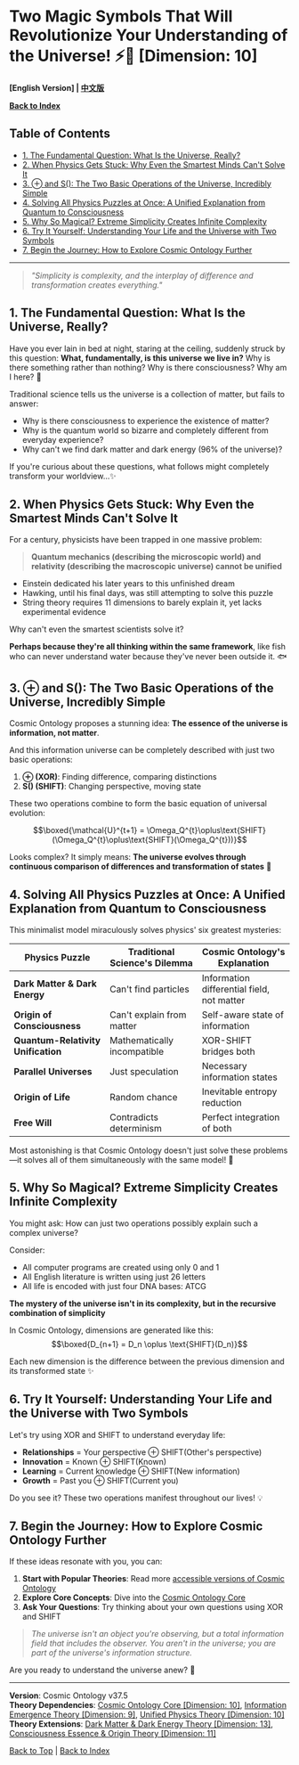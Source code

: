 # Two Magic Symbols That Will Revolutionize Your Understanding of the Universe! ⚡🌌 [Dimension: 10]

**[English Version] | [中文版](popular_theory_two_symbols.md)**

**[Back to Index](../popular_theory_en.md)**

## Table of Contents

- [1. The Fundamental Question: What Is the Universe, Really?](#1-the-fundamental-question-what-is-the-universe-really)
- [2. When Physics Gets Stuck: Why Even the Smartest Minds Can't Solve It](#2-when-physics-gets-stuck-why-even-the-smartest-minds-cant-solve-it)
- [3. ⊕ and S(): The Two Basic Operations of the Universe, Incredibly Simple](#3--and-s-the-two-basic-operations-of-the-universe-incredibly-simple)
- [4. Solving All Physics Puzzles at Once: A Unified Explanation from Quantum to Consciousness](#4-solving-all-physics-puzzles-at-once-a-unified-explanation-from-quantum-to-consciousness)
- [5. Why So Magical? Extreme Simplicity Creates Infinite Complexity](#5-why-so-magical-extreme-simplicity-creates-infinite-complexity)
- [6. Try It Yourself: Understanding Your Life and the Universe with Two Symbols](#6-try-it-yourself-understanding-your-life-and-the-universe-with-two-symbols)
- [7. Begin the Journey: How to Explore Cosmic Ontology Further](#7-begin-the-journey-how-to-explore-cosmic-ontology-further)

---

> *"Simplicity is complexity, and the interplay of difference and transformation creates everything."*

## 1. The Fundamental Question: What Is the Universe, Really?

Have you ever lain in bed at night, staring at the ceiling, suddenly struck by this question: **What, fundamentally, is this universe we live in?** Why is there something rather than nothing? Why is there consciousness? Why am I here? 🤔

Traditional science tells us the universe is a collection of matter, but fails to answer:

- Why is there consciousness to experience the existence of matter?
- Why is the quantum world so bizarre and completely different from everyday experience?
- Why can't we find dark matter and dark energy (96% of the universe)?

If you're curious about these questions, what follows might completely transform your worldview...✨

## 2. When Physics Gets Stuck: Why Even the Smartest Minds Can't Solve It

For a century, physicists have been trapped in one massive problem:

> **Quantum mechanics (describing the microscopic world) and relativity (describing the macroscopic universe) cannot be unified**

- Einstein dedicated his later years to this unfinished dream
- Hawking, until his final days, was still attempting to solve this puzzle
- String theory requires 11 dimensions to barely explain it, yet lacks experimental evidence

Why can't even the smartest scientists solve it?

**Perhaps because they're all thinking within the same framework**, like fish who can never understand water because they've never been outside it. 🐟

## 3. ⊕ and S(): The Two Basic Operations of the Universe, Incredibly Simple

Cosmic Ontology proposes a stunning idea: **The essence of the universe is information, not matter**.

And this information universe can be completely described with just two basic operations:

1. **⊕ (XOR)**: Finding difference, comparing distinctions
2. **S() (SHIFT)**: Changing perspective, moving state

These two operations combine to form the basic equation of universal evolution:

$$\boxed{\mathcal{U}^{t+1} = \Omega_Q^{t}\oplus\text{SHIFT}(\Omega_Q^{t}\oplus\text{SHIFT}(\Omega_Q^{t}))}$$

Looks complex? It simply means: **The universe evolves through continuous comparison of differences and transformation of states** 🔄

## 4. Solving All Physics Puzzles at Once: A Unified Explanation from Quantum to Consciousness

This minimalist model miraculously solves physics' six greatest mysteries:

| Physics Puzzle | Traditional Science's Dilemma | Cosmic Ontology's Explanation |
|----------------|-------------------------------|-------------------------------|
| **Dark Matter & Dark Energy** | Can't find particles | Information differential field, not matter |
| **Origin of Consciousness** | Can't explain from matter | Self-aware state of information |
| **Quantum-Relativity Unification** | Mathematically incompatible | XOR-SHIFT bridges both |
| **Parallel Universes** | Just speculation | Necessary information states |
| **Origin of Life** | Random chance | Inevitable entropy reduction |
| **Free Will** | Contradicts determinism | Perfect integration of both |

Most astonishing is that Cosmic Ontology doesn't just solve these problems—it solves all of them simultaneously with the same model! 🌟

## 5. Why So Magical? Extreme Simplicity Creates Infinite Complexity

You might ask: How can just two operations possibly explain such a complex universe?

Consider:
- All computer programs are created using only 0 and 1
- All English literature is written using just 26 letters
- All life is encoded with just four DNA bases: ATCG

**The mystery of the universe isn't in its complexity, but in the recursive combination of simplicity**

In Cosmic Ontology, dimensions are generated like this:
$$\boxed{D_{n+1} = D_n \oplus \text{SHIFT}(D_n)}$$

Each new dimension is the difference between the previous dimension and its transformed state ✨

## 6. Try It Yourself: Understanding Your Life and the Universe with Two Symbols

Let's try using XOR and SHIFT to understand everyday life:

- **Relationships** = Your perspective ⊕ SHIFT(Other's perspective)
- **Innovation** = Known ⊕ SHIFT(Known)
- **Learning** = Current knowledge ⊕ SHIFT(New information)
- **Growth** = Past you ⊕ SHIFT(Current you)

Do you see it? These two operations manifest throughout our lives! 💡

## 7. Begin the Journey: How to Explore Cosmic Ontology Further

If these ideas resonate with you, you can:

1. **Start with Popular Theories**: Read more [accessible versions of Cosmic Ontology](../popular_theory_en.md)
2. **Explore Core Concepts**: Dive into the [Cosmic Ontology Core](../formal_theory/formal_theory_cosmic_ontology_en.md)
3. **Ask Your Questions**: Try thinking about your own questions using XOR and SHIFT

> *The universe isn't an object you're observing, but a total information field that includes the observer. You aren't in the universe; you are part of the universe's information structure.*

Are you ready to understand the universe anew? 🚀

---

**Version**: Cosmic Ontology v37.5  
**Theory Dependencies**: [Cosmic Ontology Core [Dimension: 10]](../formal_theory/formal_theory_cosmic_ontology_en.md), [Information Emergence Theory [Dimension: 9]](../formal_theory/formal_theory_information_emergence_en.md), [Unified Physics Theory [Dimension: 10]](../formal_theory/formal_theory_unified_physics_en.md)  
**Theory Extensions**: [Dark Matter & Dark Energy Theory [Dimension: 13]](../formal_theory/formal_theory_dark_matter_dark_energy_en.md), [Consciousness Essence & Origin Theory [Dimension: 11]](../formal_theory/formal_theory_consciousness_essence_origin_en.md)

[Back to Top](#two-magic-symbols-that-will-revolutionize-your-understanding-of-the-universe-dimension-10) | [Back to Index](../popular_theory_en.md) 